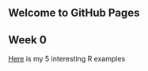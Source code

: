 ## Welcome to GitHub Pages
## Week 0
[Here](C:\Users\asus\Documents\GitHub\fall20-TolgaErdogann\Files) is my 5 interesting R examples
